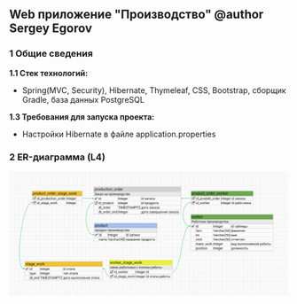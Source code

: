 ## Web приложение "Производство" @author Sergey Egorov
### 1 Общие сведения

**1.1 Стек технологий:**
- Spring(MVC, Security), Hibernate, Thymeleaf, CSS, Bootstrap, сборщик Gradle, база данных PostgreSQL

**1.3 Требования для запуска проекта:**
- Настройки Hibernate в файле application.properties

### 2 ER-диаграмма (L4)
![CC0](screenshots/Image_export_worker3.png)
